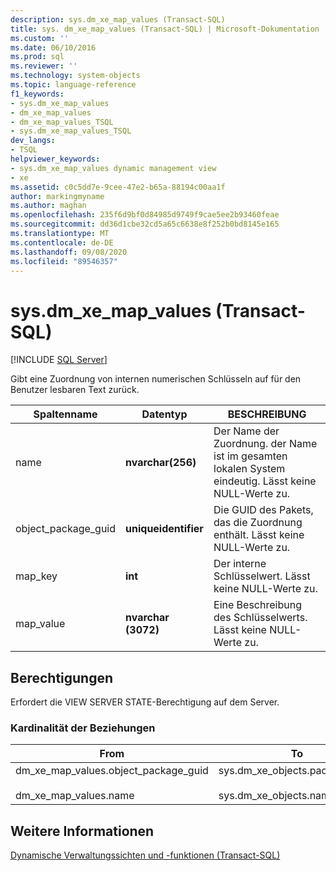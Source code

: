 ```yaml
---
description: sys.dm_xe_map_values (Transact-SQL)
title: sys. dm_xe_map_values (Transact-SQL) | Microsoft-Dokumentation
ms.custom: ''
ms.date: 06/10/2016
ms.prod: sql
ms.reviewer: ''
ms.technology: system-objects
ms.topic: language-reference
f1_keywords:
- sys.dm_xe_map_values
- dm_xe_map_values
- dm_xe_map_values_TSQL
- sys.dm_xe_map_values_TSQL
dev_langs:
- TSQL
helpviewer_keywords:
- sys.dm_xe_map_values dynamic management view
- xe
ms.assetid: c0c5dd7e-9cee-47e2-b65a-88194c00aa1f
author: markingmyname
ms.author: maghan
ms.openlocfilehash: 235f6d9bf0d84985d9749f9cae5ee2b93460feae
ms.sourcegitcommit: dd36d1cbe32cd5a65c6638e8f252b0bd8145e165
ms.translationtype: MT
ms.contentlocale: de-DE
ms.lasthandoff: 09/08/2020
ms.locfileid: "89546357"
---
```

# <a name="sysdm_xe_map_values-transact-sql"></a>sys.dm_xe_map_values (Transact-SQL)
[!INCLUDE [SQL Server](../../includes/applies-to-version/sqlserver.md)]

  Gibt eine Zuordnung von internen numerischen Schlüsseln auf für den Benutzer lesbaren Text zurück.  
 
|Spaltenname|Datentyp|BESCHREIBUNG|  
|-----------------|---------------|-----------------|  
|name|**nvarchar(256)**|Der Name der Zuordnung. der Name ist im gesamten lokalen System eindeutig. Lässt keine NULL-Werte zu.|  
|object_package_guid|**uniqueidentifier**|Die GUID des Pakets, das die Zuordnung enthält. Lässt keine NULL-Werte zu.|  
|map_key|**int**|Der interne Schlüsselwert. Lässt keine NULL-Werte zu.|  
|map_value|**nvarchar (3072)**|Eine Beschreibung des Schlüsselwerts. Lässt keine NULL-Werte zu.|  
  
## <a name="permissions"></a>Berechtigungen  
 Erfordert die VIEW SERVER STATE-Berechtigung auf dem Server.  
  
### <a name="relationship-cardinalities"></a>Kardinalität der Beziehungen  
  
|From|To|Beziehung|  
|----------|--------|------------------|  
|dm_xe_map_values.object_package_guid<br /><br /> dm_xe_map_values.name|sys.dm_xe_objects.package_guid<br /><br /> sys.dm_xe_objects.name|n:1| 
  
## <a name="see-also"></a>Weitere Informationen  
 [Dynamische Verwaltungssichten und -funktionen &#40;Transact-SQL&#41;](~/relational-databases/system-dynamic-management-views/system-dynamic-management-views.md)  
  
  

